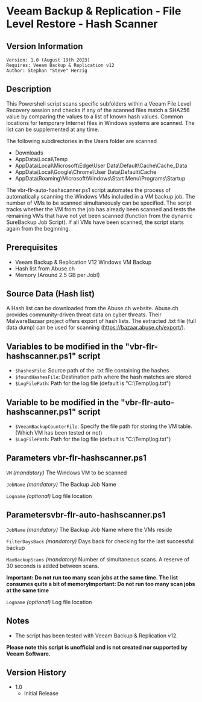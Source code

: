 # Veeam Backup & Replication - File Level Restore - Hash Scanner

## Version Information
~~~~
Version: 1.0 (August 19th 2023)
Requires: Veeam Backup & Replication v12
Author: Stephan "Steve" Herzig
~~~~

## Description
This Powershell script scans specific subfolders within a Veeam File Level Recovery session and checks if any of the scanned files match a SHA256 value by comparing the values to a list of known hash values. Common locations for temporary Internet files in Windows systems are scanned. The list can be supplemented at any time.

The following subdirectories in the Users folder are scanned

- Downloads
- AppData\Local\Temp
- AppData\Local\Microsoft\Edge\User Data\Default\Cache\Cache_Data
- AppData\Local\Google\Chrome\User Data\Default\Cache
- AppData\Roaming\Microsoft\Windows\Start Menu\Programs\Startup

The vbr-flr-auto-hashscanner.ps1 script automates the process of automatically scanning the Windows VMs included in a VM backup job. The number of VMs to be scanned simultaneously can be specified. The script tracks whether the VM from the job has already been scanned and tests the remaining VMs that have not yet been scanned (function from the dynamic SureBackup Job Script). If all VMs have been scanned, the script starts again from the beginning.

## Prerequisites
- Veeam Backup & Replication V12 Windows VM Backup
- Hash list from Abuse.ch
- Memory (Around 2.5 GB per Job!)

## Source Data (Hash list)
A Hash list can be downloaded from the Abuse.ch website. Abuse.ch provides community-driven threat data on cyber threats. Their MalwareBazaar project offers export of hash lists. The extracted .txt file (full data dump) can be used for scanning (https://bazaar.abuse.ch/export/).

## Variables to be modified in the "vbr-flr-hashscanner.ps1" script
- `$hashesFile`:      Source path of the .txt file containing the hashes
- `$foundHashesFile`: Destination path where the hash matches are stored
- `$LogFilePath`:     Path for the log file (default is "C:\Temp\log.txt")

## Variable to be modified in the "vbr-flr-auto-hashscanner.ps1" script 
- `$VeeamBackupCounterFile`: Specify the file path for storing the VM table. (Which VM has been tested or not)
- `$LogFilePath`:            Path for the log file (default is "C:\Temp\log.txt")

## Parameters vbr-flr-hashscanner.ps1
  `VM`
_(mandatory)_ The Windows VM to be scanned

  `JobName`
_(mandatory)_ The Backup Job Name

  `Logname`
_(optional)_ Log file location

## Parametersvbr-flr-auto-hashscanner.ps1
`JobName`
_(mandatory)_ The Backup Job Name where the VMs reside

`FilterDaysBack`
_(mandatory)_ Days back for checking for the last successful backup

`MaxBackupScans`
_(mandatory)_ Number of simultaneous scans. A reserve of 30 seconds is added between scans.

**Important: Do not run too many scan jobs at the same time. The list consumes quite a bit of memoryImportant: Do not run too many scan jobs at the same time** 

  `Logname`
_(optional)_ Log file location

## Notes

- The script has been tested with Veeam Backup & Replication v12.

**Please note this script is unofficial and is not created nor supported by Veeam Software.**

## Version History
- 1.0
  - Initial Release
